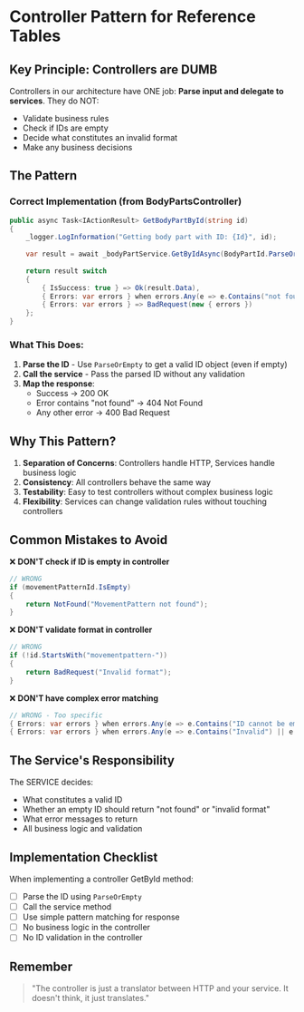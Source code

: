 # Controller Pattern for Reference Tables

## Key Principle: Controllers are DUMB

Controllers in our architecture have ONE job: **Parse input and delegate to services**. They do NOT:
- Validate business rules
- Check if IDs are empty
- Decide what constitutes an invalid format
- Make any business decisions

## The Pattern

### Correct Implementation (from BodyPartsController)
```csharp
public async Task<IActionResult> GetBodyPartById(string id)
{
    _logger.LogInformation("Getting body part with ID: {Id}", id);
    
    var result = await _bodyPartService.GetByIdAsync(BodyPartId.ParseOrEmpty(id));
    
    return result switch
    {
        { IsSuccess: true } => Ok(result.Data),
        { Errors: var errors } when errors.Any(e => e.Contains("not found")) => NotFound(),
        { Errors: var errors } => BadRequest(new { errors })
    };
}
```

### What This Does:
1. **Parse the ID** - Use `ParseOrEmpty` to get a valid ID object (even if empty)
2. **Call the service** - Pass the parsed ID without any validation
3. **Map the response**:
   - Success → 200 OK
   - Error contains "not found" → 404 Not Found
   - Any other error → 400 Bad Request

## Why This Pattern?

1. **Separation of Concerns**: Controllers handle HTTP, Services handle business logic
2. **Consistency**: All controllers behave the same way
3. **Testability**: Easy to test controllers without complex business logic
4. **Flexibility**: Services can change validation rules without touching controllers

## Common Mistakes to Avoid

❌ **DON'T check if ID is empty in controller**
```csharp
// WRONG
if (movementPatternId.IsEmpty)
{
    return NotFound("MovementPattern not found");
}
```

❌ **DON'T validate format in controller**
```csharp
// WRONG
if (!id.StartsWith("movementpattern-"))
{
    return BadRequest("Invalid format");
}
```

❌ **DON'T have complex error matching**
```csharp
// WRONG - Too specific
{ Errors: var errors } when errors.Any(e => e.Contains("ID cannot be empty")) && movementPatternId.IsEmpty => NotFound("MovementPattern not found"),
{ Errors: var errors } when errors.Any(e => e.Contains("Invalid") || e.Contains("format")) => BadRequest(new { errors }),
```

## The Service's Responsibility

The SERVICE decides:
- What constitutes a valid ID
- Whether an empty ID should return "not found" or "invalid format"
- What error messages to return
- All business logic and validation

## Implementation Checklist

When implementing a controller GetById method:
- [ ] Parse the ID using `ParseOrEmpty`
- [ ] Call the service method
- [ ] Use simple pattern matching for response
- [ ] No business logic in the controller
- [ ] No ID validation in the controller

## Remember

> "The controller is just a translator between HTTP and your service. It doesn't think, it just translates."